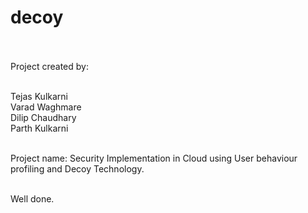 # decoy
<br /><br />
Project created by:<br /><br />

Tejas Kulkarni<br />
Varad Waghmare<br />
Dilip Chaudhary<br />
Parth Kulkarni<br /><br />

Project name: Security Implementation in Cloud using User behaviour profiling and Decoy Technology.<br /><br />

Well done.
